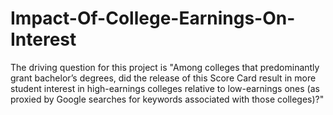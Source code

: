 # Impact-Of-College-Earnings-On-Interest
The driving question for this project is "Among colleges that predominantly grant bachelor’s degrees, did the release of this Score Card result in more student interest in high-earnings colleges relative to low-earnings ones (as proxied by Google searches for keywords associated with those colleges)?"
